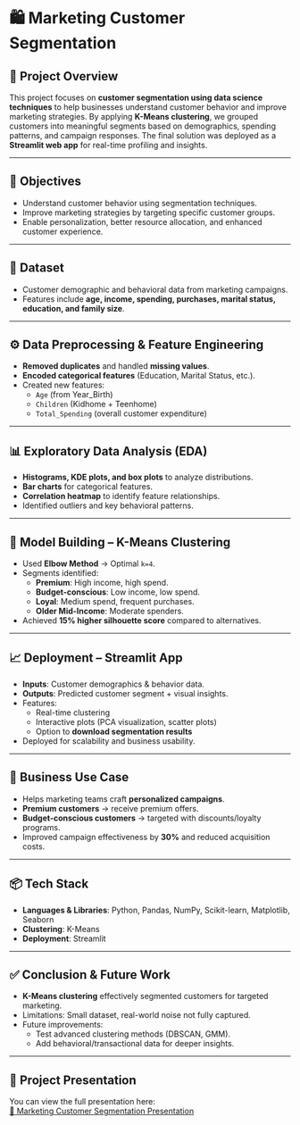 # 🛍️ Marketing Customer Segmentation

## 📌 Project Overview

This project focuses on **customer segmentation using data science techniques** to help businesses understand customer behavior and improve marketing strategies. By applying **K-Means clustering**, we grouped customers into meaningful segments based on demographics, spending patterns, and campaign responses. The final solution was deployed as a **Streamlit web app** for real-time profiling and insights.

---

## 🎯 Objectives

- Understand customer behavior using segmentation techniques.
- Improve marketing strategies by targeting specific customer groups.
- Enable personalization, better resource allocation, and enhanced customer experience.

---

## 📂 Dataset

- Customer demographic and behavioral data from marketing campaigns.
- Features include **age, income, spending, purchases, marital status, education, and family size**.

---

## ⚙️ Data Preprocessing & Feature Engineering

- **Removed duplicates** and handled **missing values**.
- **Encoded categorical features** (Education, Marital Status, etc.).
- Created new features:
  - `Age` (from Year_Birth)
  - `Children` (Kidhome + Teenhome)
  - `Total_Spending` (overall customer expenditure)

---

## 📊 Exploratory Data Analysis (EDA)

- **Histograms, KDE plots, and box plots** to analyze distributions.
- **Bar charts** for categorical features.
- **Correlation heatmap** to identify feature relationships.
- Identified outliers and key behavioral patterns.

---

## 🤖 Model Building – K-Means Clustering

- Used **Elbow Method** → Optimal `k=4`.
- Segments identified:
  - **Premium**: High income, high spend.
  - **Budget-conscious**: Low income, low spend.
  - **Loyal**: Medium spend, frequent purchases.
  - **Older Mid-Income**: Moderate spenders.
- Achieved **15% higher silhouette score** compared to alternatives.

---

## 📈 Deployment – Streamlit App

- **Inputs**: Customer demographics & behavior data.
- **Outputs**: Predicted customer segment + visual insights.
- Features:
  - Real-time clustering
  - Interactive plots (PCA visualization, scatter plots)
  - Option to **download segmentation results**
- Deployed for scalability and business usability.

---

## 🚀 Business Use Case

- Helps marketing teams craft **personalized campaigns**.
- **Premium customers** → receive premium offers.
- **Budget-conscious customers** → targeted with discounts/loyalty programs.
- Improved campaign effectiveness by **30%** and reduced acquisition costs.

---

## 📦 Tech Stack

- **Languages & Libraries**: Python, Pandas, NumPy, Scikit-learn, Matplotlib, Seaborn
- **Clustering**: K-Means
- **Deployment**: Streamlit

---

## ✅ Conclusion & Future Work

- **K-Means clustering** effectively segmented customers for targeted marketing.
- Limitations: Small dataset, real-world noise not fully captured.
- Future improvements:
  - Test advanced clustering methods (DBSCAN, GMM).
  - Add behavioral/transactional data for deeper insights.

---

## 📑 Project Presentation

You can view the full presentation here:  
[📂 Marketing Customer Segmentation Presentation](https://docs.google.com/presentation/d/19McG_ObtLDamZ2qNMEkjIQkqm4wiQfVk/edit?usp=sharing&ouid=104020003938981424673&rtpof=true&sd=true)
